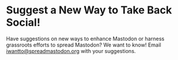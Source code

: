 # Suggest a New Way to Take Back Social!

Have suggestions on new ways to enhance Mastodon or harness grassroots efforts to spread Mastodon? We want to know! Email [iwantto@spreadmastodon.org](mailto:iwantto@spreadmastodon.org) with your suggestions.

